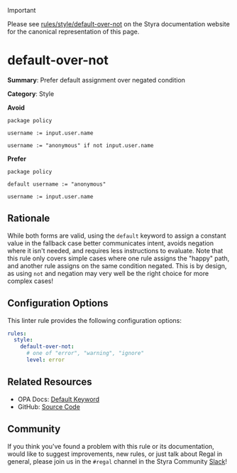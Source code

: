> [!IMPORTANT]
> Please see [rules/style/default-over-not](https://docs.styra.com/regal/rules/style/default-over-not) on the Styra documentation website for the canonical representation of this page.

# default-over-not

**Summary**: Prefer default assignment over negated condition

**Category**: Style

**Avoid**
```rego
package policy

username := input.user.name

username := "anonymous" if not input.user.name
```

**Prefer**
```rego
package policy

default username := "anonymous"

username := input.user.name
```

## Rationale

While both forms are valid, using the `default` keyword to assign a constant value in the fallback case better
communicates intent, avoids negation where it isn't needed, and requires less instructions to evaluate. Note that this
rule only covers simple cases where one rule assigns the "happy" path, and another rule assigns on the same condition
negated. This is by design, as using `not` and negation may very well be the right choice for more complex cases!

## Configuration Options

This linter rule provides the following configuration options:

```yaml
rules:
  style:
    default-over-not:
      # one of "error", "warning", "ignore"
      level: error
```

## Related Resources

- OPA Docs: [Default Keyword](https://www.openpolicyagent.org/docs/policy-language/#default-keyword)
- GitHub: [Source Code](https://github.com/StyraInc/regal/blob/main/bundle/regal/rules/style/default-over-not/default_over_not.rego)

## Community

If you think you've found a problem with this rule or its documentation, would like to suggest improvements, new rules,
or just talk about Regal in general, please join us in the `#regal` channel in the Styra Community
[Slack](https://inviter.co/styra)!
